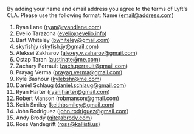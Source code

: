 By adding your name and email address you agree to the terms of Lyft's CLA.
Please use the following format: Name (email@address.com)

1. Ryan Lane (ryan@ryandlane.com)
1. Evelio Tarazona (evelio@evelio.info)
1. Bart Whiteley (bwhiteley@gmail.com)
1. skyfishjy (skyfish.jy@gmail.com)
1. Aleksei Zakharov (alexey.v.zaharov@gmail.com)
1. Ostap Taran (austinate@me.com)
1. Zachary Perrault (zach.perrault@gmail.com)
1. Prayag Verma (prayag.verma@gmail.com)
1. Kyle Bashour (kylebshr@me.com)
1. Daniel Schlaug (daniel.schlaug@gmail.com)
1. Ryan Harter (ryanjharter@gmail.com)
1. Robert Manson (robmanson@gmail.com)
1. Keith Smiley (keithbsmiley@gmail.com)
1. John Rodriguez (john.rodriguez@gmail.com)
1. Andy Brody (git@abrody.com)
1. Ross Vandegrift (ross@kallisti.us)
